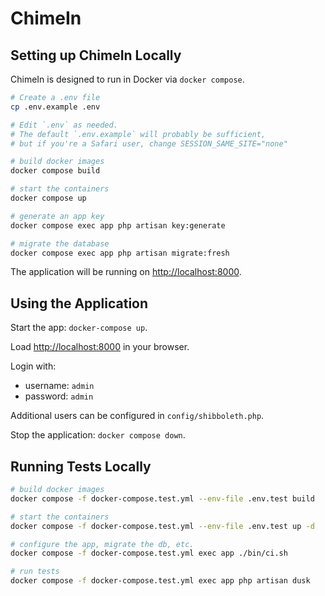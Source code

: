 # ChimeIn

## Setting up ChimeIn Locally

ChimeIn is designed to run in Docker via `docker compose`.

```sh
# Create a .env file
cp .env.example .env

# Edit `.env` as needed.
# The default `.env.example` will probably be sufficient,
# but if you're a Safari user, change SESSION_SAME_SITE="none"

# build docker images
docker compose build

# start the containers
docker compose up

# generate an app key
docker compose exec app php artisan key:generate

# migrate the database
docker compose exec app php artisan migrate:fresh
```

The application will be running on <http://localhost:8000>.

## Using the Application

Start the app: `docker-compose up`.

Load <http://localhost:8000> in your browser.

Login with:

- username: `admin`
- password: `admin`

Additional users can be configured in `config/shibboleth.php`.

Stop the application: `docker compose down`.

## Running Tests Locally

```sh
# build docker images
docker compose -f docker-compose.test.yml --env-file .env.test build

# start the containers
docker compose -f docker-compose.test.yml --env-file .env.test up -d

# configure the app, migrate the db, etc.
docker compose -f docker-compose.test.yml exec app ./bin/ci.sh

# run tests
docker compose -f docker-compose.test.yml exec app php artisan dusk

```
